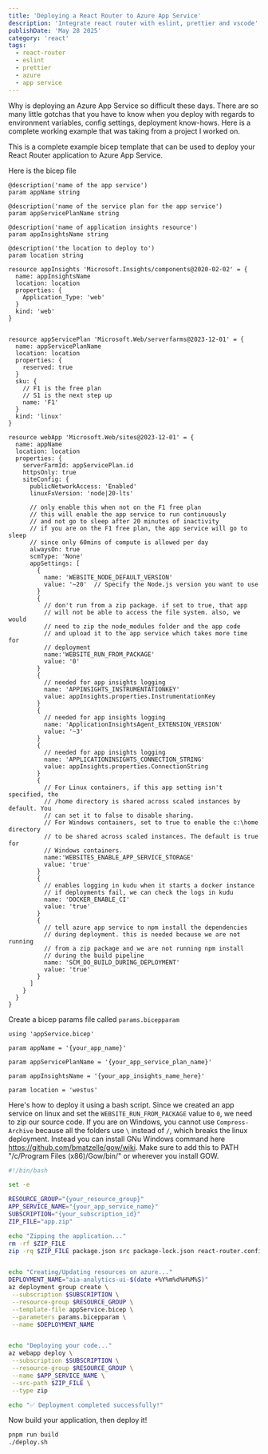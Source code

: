```yaml
---
title: 'Deploying a React Router to Azure App Service'
description: 'Integrate react router with eslint, prettier and vscode'
publishDate: 'May 28 2025'
category: 'react'
tags:
  - react-router
  - eslint
  - prettier
  - azure
  - app service
---
```


Why is deploying an Azure App Service so difficult these days. There are so many little gotchas that you have to know when you deploy with regards to environment variables, config settings, deployment know-hows. Here is a complete working example that was taking from a project I worked on.

This is a complete example bicep template that can be used to deploy your React Router application to Azure App Service.

Here is the bicep file

```bicep
@description('name of the app service')
param appName string

@description('name of the service plan for the app service')
param appServicePlanName string

@description('name of application insights resource')
param appInsightsName string

@description('the location to deploy to')
param location string

resource appInsights 'Microsoft.Insights/components@2020-02-02' = {
  name: appInsightsName
  location: location
  properties: {
    Application_Type: 'web'
  }
  kind: 'web'
}


resource appServicePlan 'Microsoft.Web/serverfarms@2023-12-01' = {
  name: appServicePlanName
  location: location
  properties: {
    reserved: true
  }
  sku: {
    // F1 is the free plan
    // S1 is the next step up
    name: 'F1'
  }
  kind: 'linux'
}

resource webApp 'Microsoft.Web/sites@2023-12-01' = {
  name: appName
  location: location
  properties: {
    serverFarmId: appServicePlan.id
    httpsOnly: true
    siteConfig: {
      publicNetworkAccess: 'Enabled'
      linuxFxVersion: 'node|20-lts'

      // only enable this when not on the F1 free plan
      // this will enable the app service to run continuously
      // and not go to sleep after 20 minutes of inactivity
      // if you are on the F1 free plan, the app service will go to sleep
      // since only 60mins of compute is allowed per day
      alwaysOn: true
      scmType: 'None'
      appSettings: [
        {
          name: 'WEBSITE_NODE_DEFAULT_VERSION'
          value: '~20'  // Specify the Node.js version you want to use
        }
        {
          // don't run from a zip package. if set to true, that app
          // will not be able to access the file system. also, we would
          // need to zip the node_modules folder and the app code
          // and upload it to the app service which takes more time for
          // deployment
          name:'WEBSITE_RUN_FROM_PACKAGE'
          value: '0'
        }
        {
          // needed for app insights logging
          name: 'APPINSIGHTS_INSTRUMENTATIONKEY'
          value: appInsights.properties.InstrumentationKey
        }
        {
          // needed for app insights logging
          name: 'ApplicationInsightsAgent_EXTENSION_VERSION'
          value: '~3'
        }
        {
          // needed for app insights logging
          name: 'APPLICATIONINSIGHTS_CONNECTION_STRING'
          value: appInsights.properties.ConnectionString
        }
        {
          // For Linux containers, if this app setting isn't specified, the
          // /home directory is shared across scaled instances by default. You
          // can set it to false to disable sharing.
          // For Windows containers, set to true to enable the c:\home directory
          // to be shared across scaled instances. The default is true for
          // Windows containers.
          name:'WEBSITES_ENABLE_APP_SERVICE_STORAGE'
          value: 'true'
        }
        {
          // enables logging in kudu when it starts a docker instance
          // if deployments fail, we can check the logs in kudu
          name: 'DOCKER_ENABLE_CI'
          value: 'true'
        }
        {
          // tell azure app service to npm install the dependencies
          // during deployment. this is needed because we are not running
          // from a zip package and we are not running npm install
          // during the build pipeline
          name: 'SCM_DO_BUILD_DURING_DEPLOYMENT'
          value: 'true'
        }
      ]
    }
  }
}
```

Create a bicep params file called `params.bicepparam`

```bicep
using 'appService.bicep'

param appName = '{your_app_name}'

param appServicePlanName = '{your_app_service_plan_name}'

param appInsightsName = '{your_app_insights_name_here}'

param location = 'westus'
```

Here's how to deploy it using a bash script. Since we created an app service on linux and set the `WEBSITE_RUN_FROM_PACKAGE` value to `0`,
we need to zip our source code. If you are on Windows, you cannot use `Compress-Archive` because all the folders use `\` instead of `/`, which breaks the
linux deployment. Instead you can install GNu Windows command here https://github.com/bmatzelle/gow/wiki. Make sure to add this to PATH "/c/Program Files (x86)/Gow/bin/" or wherever you install GOW.

```bash
#!/bin/bash

set -e

RESOURCE_GROUP="{your_resource_group}"
APP_SERVICE_NAME="{your_app_service_name}"
SUBSCRIPTION="{your_subscription_id}"
ZIP_FILE="app.zip"

echo "Zipping the application..."
rm -rf $ZIP_FILE
zip -rq $ZIP_FILE package.json src package-lock.json react-router.config.ts vite.config.ts tsconfig.json public


echo "Creating/Updating resources on azure..."
DEPLOYMENT_NAME="aia-analytics-ui-$(date +%Y%m%d%H%M%S)"
az deployment group create \
 --subscription $SUBSCRIPTION \
 --resource-group $RESOURCE_GROUP \
 --template-file appService.bicep \
 --parameters params.bicepparam \
 --name $DEPLOYMENT_NAME


echo "Deploying your code..."
az webapp deploy \
 --subscription $SUBSCRIPTION \
 --resource-group $RESOURCE_GROUP \
 --name $APP_SERVICE_NAME \
 --src-path $ZIP_FILE \
 --type zip

echo "✅ Deployment completed successfully!"
```

Now build your application, then deploy it!

```bash
pnpm run build
./deploy.sh
```
